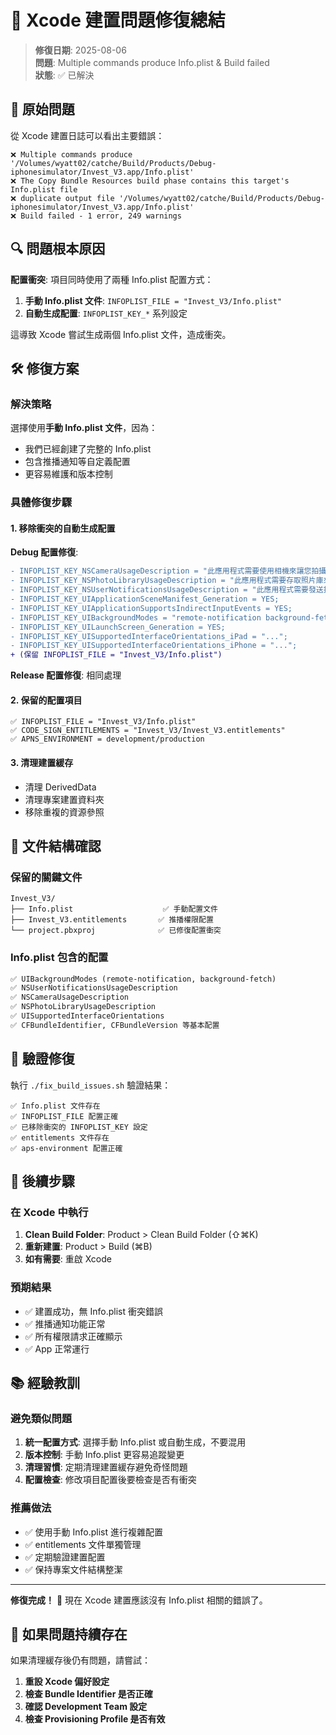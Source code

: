 # 🔧 Xcode 建置問題修復總結

> **修復日期**: 2025-08-06  
> **問題**: Multiple commands produce Info.plist & Build failed  
> **狀態**: ✅ 已解決

## 🚨 原始問題

從 Xcode 建置日誌可以看出主要錯誤：

```
❌ Multiple commands produce '/Volumes/wyatt02/catche/Build/Products/Debug-iphonesimulator/Invest_V3.app/Info.plist'
❌ The Copy Bundle Resources build phase contains this target's Info.plist file
❌ duplicate output file '/Volumes/wyatt02/catche/Build/Products/Debug-iphonesimulator/Invest_V3.app/Info.plist'
❌ Build failed - 1 error, 249 warnings
```

## 🔍 問題根本原因

**配置衝突**: 項目同時使用了兩種 Info.plist 配置方式：

1. **手動 Info.plist 文件**: `INFOPLIST_FILE = "Invest_V3/Info.plist"`
2. **自動生成配置**: `INFOPLIST_KEY_*` 系列設定

這導致 Xcode 嘗試生成兩個 Info.plist 文件，造成衝突。

## 🛠️ 修復方案

### 解決策略
選擇使用**手動 Info.plist 文件**，因為：
- 我們已經創建了完整的 Info.plist
- 包含推播通知等自定義配置
- 更容易維護和版本控制

### 具體修復步驟

#### 1. 移除衝突的自動生成配置

**Debug 配置修復**:
```diff
- INFOPLIST_KEY_NSCameraUsageDescription = "此應用程式需要使用相機來讓您拍攝照片設置頭像或分享投資內容。";
- INFOPLIST_KEY_NSPhotoLibraryUsageDescription = "此應用程式需要存取照片庫來讓您設置頭像和分享投資相關圖片。";
- INFOPLIST_KEY_NSUserNotificationsUsageDescription = "此應用程式需要發送推播通知來提醒您重要的投資資訊、市場動態和群組訊息。";
- INFOPLIST_KEY_UIApplicationSceneManifest_Generation = YES;
- INFOPLIST_KEY_UIApplicationSupportsIndirectInputEvents = YES;
- INFOPLIST_KEY_UIBackgroundModes = "remote-notification background-fetch";
- INFOPLIST_KEY_UILaunchScreen_Generation = YES;
- INFOPLIST_KEY_UISupportedInterfaceOrientations_iPad = "...";
- INFOPLIST_KEY_UISupportedInterfaceOrientations_iPhone = "...";
+ (保留 INFOPLIST_FILE = "Invest_V3/Info.plist")
```

**Release 配置修復**: 相同處理

#### 2. 保留的配置項目
```
✅ INFOPLIST_FILE = "Invest_V3/Info.plist"
✅ CODE_SIGN_ENTITLEMENTS = "Invest_V3/Invest_V3.entitlements"
✅ APNS_ENVIRONMENT = development/production
```

#### 3. 清理建置緩存
- 清理 DerivedData
- 清理專案建置資料夾
- 移除重複的資源參照

## 📁 文件結構確認

### 保留的關鍵文件
```
Invest_V3/
├── Info.plist                    ✅ 手動配置文件
├── Invest_V3.entitlements       ✅ 推播權限配置
└── project.pbxproj              ✅ 已修復配置衝突
```

### Info.plist 包含的配置
```xml
✅ UIBackgroundModes (remote-notification, background-fetch)
✅ NSUserNotificationsUsageDescription
✅ NSCameraUsageDescription  
✅ NSPhotoLibraryUsageDescription
✅ UISupportedInterfaceOrientations
✅ CFBundleIdentifier, CFBundleVersion 等基本配置
```

## 🧪 驗證修復

執行 `./fix_build_issues.sh` 驗證結果：

```
✅ Info.plist 文件存在
✅ INFOPLIST_FILE 配置正確
✅ 已移除衝突的 INFOPLIST_KEY 設定
✅ entitlements 文件存在
✅ aps-environment 配置正確
```

## 🎯 後續步驟

### 在 Xcode 中執行
1. **Clean Build Folder**: Product > Clean Build Folder (⇧⌘K)
2. **重新建置**: Product > Build (⌘B)
3. **如有需要**: 重啟 Xcode

### 預期結果
- ✅ 建置成功，無 Info.plist 衝突錯誤
- ✅ 推播通知功能正常
- ✅ 所有權限請求正確顯示
- ✅ App 正常運行

## 📚 經驗教訓

### 避免類似問題
1. **統一配置方式**: 選擇手動 Info.plist 或自動生成，不要混用
2. **版本控制**: 手動 Info.plist 更容易追蹤變更
3. **清理習慣**: 定期清理建置緩存避免奇怪問題
4. **配置檢查**: 修改項目配置後要檢查是否有衝突

### 推薦做法
- ✅ 使用手動 Info.plist 進行複雜配置
- ✅ entitlements 文件單獨管理
- ✅ 定期驗證建置配置
- ✅ 保持專案文件結構整潔

---

**修復完成！** 🎉 現在 Xcode 建置應該沒有 Info.plist 相關的錯誤了。

## 🔧 如果問題持續存在

如果清理緩存後仍有問題，請嘗試：

1. **重設 Xcode 偏好設定**
2. **檢查 Bundle Identifier 是否正確**
3. **確認 Development Team 設定**
4. **檢查 Provisioning Profile 是否有效**
